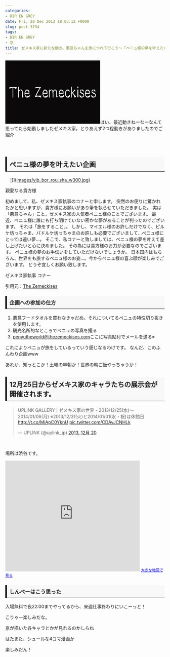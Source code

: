 ```yaml
---
categories:
- DIR EN GREY
date: Fri, 20 Dec 2013 18:03:12 +0000
slug: post-3794
tags:
- DIR EN GREY
- 京
title: ゼメキス家に新たな動き。悪意ちゃんを旅につれて行こう〜「ペニュ様の夢を叶えたい企画」
---
```


![](images/ac19516c2961cc1a3ece0300ba9f85fa.jpg)はい、最近動きねーなーなんて思ってたら始動しましたゼメキス家。とりあえず2つ程動きがありましたのでご紹介

<!--more-->

&nbsp;
&nbsp;

<h2><div style="padding: 8px 8px; border-color: #000000; border-width: 0 0 1px 5px; border-style: solid; background: #F8F8F8;"><b>ペニュ様の夢を叶えたい企画</b></div>
<div class="kwout" style="text-align: center;"></h2>
&nbsp;
&nbsp;
<a href="http://thezemeckises.com/penyu_theworld/">![](images/yjb_bor_rou_sha_w300.jpg)</a>

<p style="text-align: left;">親愛なる貴方様</p>
<p style="text-align: left;">初めまして、私、ゼメキス家執事のコナーと申します。
突然のお便りに驚かれたかと思いますが、貴方様にお願いがあり筆を執らせていただきました。
実は「悪意ちゃん」こと、ゼメキス家の人気者ペニュ様のことでございます。
最近、ペニュ様に誰にも打ち明けていない密かな夢があることが判ったのでございます。
それは「旅をすること」。
しかし、マイエル様のお許しだけでなく、ピルケ坊っちゃま、パドルケ坊っちゃまのお許しも必要でございまして…ペニュ様にとっては遠い夢…。
そこで、私コナーと致しましては、ペニュ様の夢を叶えて差し上げたいと心に決めました。
その為には貴方様のお力が必要なのでございます。
ペニュ様の夢のお手伝いをしていただけないでしょうか。
日本国内はもちろん、世界をも旅するペニュ様のお姿…。今からペニュ様の喜ぶ顔が楽しみでございます。
どうぞ宜しくお願い致します。</p>
<p style="text-align: left;">ゼメキス家執事 コナー</p>
<p style="text-align: left;">引用元：<a href="http://thezemeckises.com/penyu_theworld/">The Zemeckises</a></p>


<h3><div style="padding: 8px; border-color: #000000; border-width: 0px 0px 1px 5px; border-style: solid; background-color: #f8f8f8; text-align: left;"><b>企画への参加の仕方</b></div></h3>

<ol>
	<li style="text-align: left;">悪意フードタオルを買わなきゃだめ。それについてるペニュの特性切り抜きを使用します。</li>
	<li style="text-align: left;">観光名所的なところでペニュの写真を撮る</li>
	<li style="text-align: left;"><a href="mailto:penyutheworld@thezemeckises.com">penyutheworld@thezemeckises.com</a>ここに写真貼付でメールを送る※</li>
</ol>

<p style="text-align: left;">これによりペニュが旅をしているっていう感じなるわけです。
なんだ、このふんわり企画www</p>

<p style="text-align: left;">あれか、知っとこか！土曜の早朝か！世界の朝ご飯やっちゃうか！</p>


<h2><div style="padding: 8px; border-color: #000000; border-width: 0px 0px 1px 5px; border-style: solid; background-color: #f8f8f8; text-align: left; background-position: initial initial; background-repeat: initial initial;"><b>12月25日からゼメキス家のキャラたちの展示会が開催されます。</b></div></h2>

<blockquote class="twitter-tweet" lang="ja"><p>UPLINK GALLERY | ゼメキス家の世界 - 2013/12/25(水)～2014/01/06(月) ※2013/12/31(火)と2014/01/01(水・祝)は休館日 <a href="http://t.co/MiApC0YknU">http://t.co/MiApC0YknU</a> <a href="http://t.co/CDAvJCNHLk">pic.twitter.com/CDAvJCNHLk</a></p>&mdash; UPLINK (@uplink_jp) <a href="https://twitter.com/uplink_jp/statuses/413898829839495168">2013, 12月 20</a></blockquote>
<script async src="//platform.twitter.com/widgets.js" charset="utf-8"></script>
&nbsp;

<p style="text-align: left;">場所は渋谷です。</p>
<p style="text-align: left;"><iframe src="https://maps.google.co.jp/maps/ms?msid=216014677468469539449.0004bc58e6b4f9a355f41&amp;msa=0&amp;ie=UTF8&amp;ll=35.660923,139.697669&amp;spn=0.003751,0.005836&amp;t=m&amp;vpsrc=1&amp;iwloc=0004bc58e6b6640695763&amp;output=embed" height="350" width="425" frameborder="0" marginwidth="0" marginheight="0" scrolling="no"></iframe>
<small><a style="color: #0000ff; text-align: left;" href="https://maps.google.co.jp/maps/ms?msid=216014677468469539449.0004bc58e6b4f9a355f41&amp;msa=0&amp;ie=UTF8&amp;ll=35.660923,139.697669&amp;spn=0.003751,0.005836&amp;t=m&amp;vpsrc=1&amp;iwloc=0004bc58e6b6640695763&amp;source=embed">大きな地図で見る</a></small></p>


<h3><div style="padding: 8px; border-color: #000000; border-width: 0px 0px 1px 5px; border-style: solid; background-color: #f8f8f8; text-align: left; background-position: initial initial; background-repeat: initial initial;"><b>しんぺーはこう思った</b></div></h3>
<p style="text-align: left;">入場無料で夜22:00までやってるから、来週仕事終わりにいこーっと！</p>
<p style="text-align: left;">こりゃー楽しみだな。</p>
<p style="text-align: left;">京が描いた各キャラとかが見れるのかしらね</p>
<p style="text-align: left;">はたまた、シュールな4コマ漫画か</p>
<p style="text-align: left;">楽しみだん！</p>

</div>